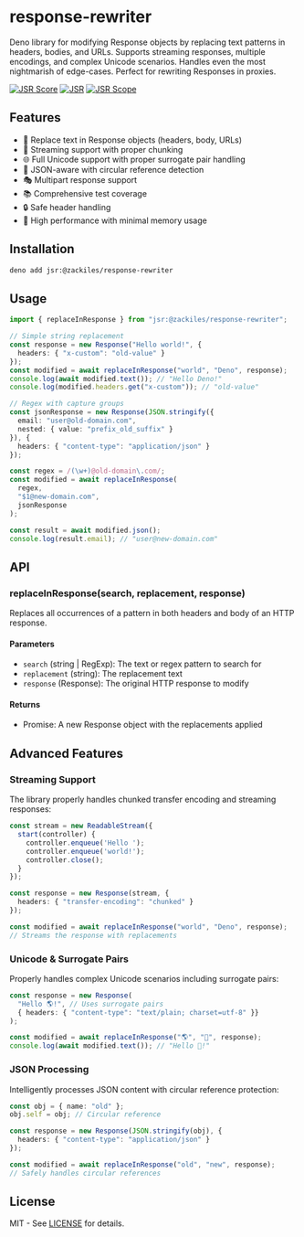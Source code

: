 # response-rewriter

Deno library for modifying Response objects by replacing text patterns in headers, bodies, and URLs. Supports streaming responses, multiple encodings, and complex Unicode scenarios. Handles even the most nightmarish of edge-cases. Perfect for rewriting Responses in proxies.

[![JSR Score](https://jsr.io/badges/@zackiles/response-rewriter/score)](https://jsr.io/@zackiles/response-rewriter)
[![JSR](https://jsr.io/badges/@zackiles/response-rewriter)](https://jsr.io/@zackiles/response-rewriter)
[![JSR Scope](https://jsr.io/badges/@zackiles)](https://jsr.io/@zackiles)

## Features

- 🔄 Replace text in Response objects (headers, body, URLs)
- 🌊 Streaming support with proper chunking
- 🌐 Full Unicode support with proper surrogate pair handling
- 📝 JSON-aware with circular reference detection
- 🎭 Multipart response support
- 📚 Comprehensive test coverage
- 🔒 Safe header handling
- 🚀 High performance with minimal memory usage

## Installation

```bash
deno add jsr:@zackiles/response-rewriter
```

## Usage

```typescript
import { replaceInResponse } from "jsr:@zackiles/response-rewriter";

// Simple string replacement
const response = new Response("Hello world!", {
  headers: { "x-custom": "old-value" }
});
const modified = await replaceInResponse("world", "Deno", response);
console.log(await modified.text()); // "Hello Deno!"
console.log(modified.headers.get("x-custom")); // "old-value"

// Regex with capture groups
const jsonResponse = new Response(JSON.stringify({
  email: "user@old-domain.com",
  nested: { value: "prefix_old_suffix" }
}), {
  headers: { "content-type": "application/json" }
});

const regex = /(\w+)@old-domain\.com/;
const modified = await replaceInResponse(
  regex,
  "$1@new-domain.com",
  jsonResponse
);

const result = await modified.json();
console.log(result.email); // "user@new-domain.com"
```

## API

### replaceInResponse(search, replacement, response)

Replaces all occurrences of a pattern in both headers and body of an HTTP response.

#### Parameters

- `search` (string | RegExp): The text or regex pattern to search for
- `replacement` (string): The replacement text
- `response` (Response): The original HTTP response to modify

#### Returns

- Promise<Response>: A new Response object with the replacements applied

## Advanced Features

### Streaming Support

The library properly handles chunked transfer encoding and streaming responses:

```typescript
const stream = new ReadableStream({
  start(controller) {
    controller.enqueue('Hello ');
    controller.enqueue('world!');
    controller.close();
  }
});

const response = new Response(stream, {
  headers: { "transfer-encoding": "chunked" }
});

const modified = await replaceInResponse("world", "Deno", response);
// Streams the response with replacements
```

### Unicode & Surrogate Pairs

Properly handles complex Unicode scenarios including surrogate pairs:

```typescript
const response = new Response(
  "Hello 🌎!", // Uses surrogate pairs
  { headers: { "content-type": "text/plain; charset=utf-8" }}
);

const modified = await replaceInResponse("🌎", "🦕", response);
console.log(await modified.text()); // "Hello 🦕!"
```

### JSON Processing

Intelligently processes JSON content with circular reference protection:

```typescript
const obj = { name: "old" };
obj.self = obj; // Circular reference

const response = new Response(JSON.stringify(obj), {
  headers: { "content-type": "application/json" }
});

const modified = await replaceInResponse("old", "new", response);
// Safely handles circular references
```

## License

MIT - See [LICENSE](LICENSE) for details.
